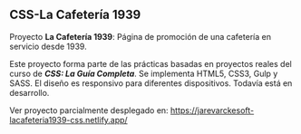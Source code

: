 ## CSS-La Cafetería 1939

Proyecto **La Cafetería 1939**: Página de promoción de una cafetería en servicio desde 1939.

Este proyecto forma parte de las prácticas basadas en proyectos reales del curso de **_CSS: La Guía Completa_**. Se implementa HTML5, CSS3, Gulp y SASS. El diseño es responsivo para diferentes dispositivos.
Todavía está en desarrollo.

Ver proyecto parcialmente desplegado en: https://jarevarckesoft-lacafeteria1939-css.netlify.app/